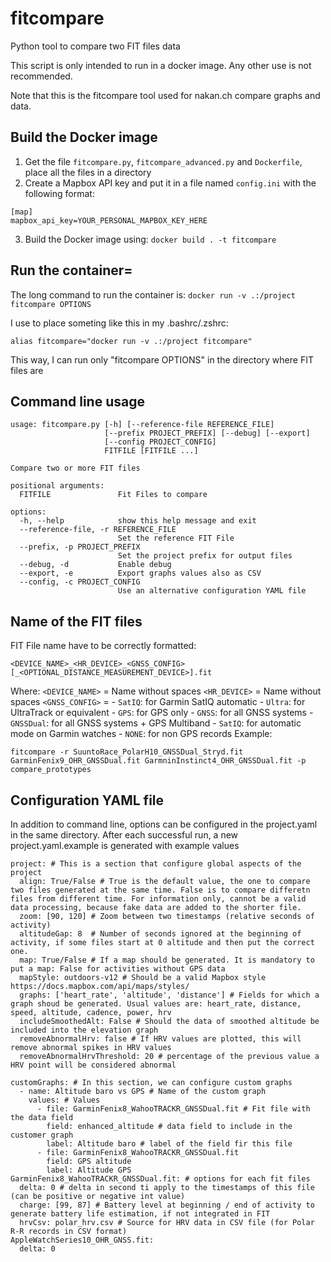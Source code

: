 # fitcompare
Python tool to compare two FIT files data

This script is only intended to run in a docker image. Any other use is not recommended.

Note that this is the fitcompare tool used for nakan.ch compare graphs and data.

## Build the Docker image
1. Get the file `fitcompare.py`, `fitcompare_advanced.py` and `Dockerfile`, place all the files in a directory
2. Create a Mapbox API key and put it in a file named `config.ini` with the following format: 

```
[map]
mapbox_api_key=YOUR_PERSONAL_MAPBOX_KEY_HERE
```

3. Build the Docker image using: `docker build . -t fitcompare`

## Run the container=
The long command to run the container is:
`docker run -v .:/project fitcompare OPTIONS`

I use to place someting like this in my .bashrc/.zshrc:

`alias fitcompare="docker run -v .:/project fitcompare"`

This way, I can run only "fitcompare OPTIONS" in the directory where FIT files are 

## Command line usage

```
usage: fitcompare.py [-h] [--reference-file REFERENCE_FILE]
                     [--prefix PROJECT_PREFIX] [--debug] [--export]
                     [--config PROJECT_CONFIG]
                     FITFILE [FITFILE ...]

Compare two or more FIT files

positional arguments:
  FITFILE               Fit Files to compare

options:
  -h, --help            show this help message and exit
  --reference-file, -r REFERENCE_FILE
                        Set the reference FIT File
  --prefix, -p PROJECT_PREFIX
                        Set the project prefix for output files
  --debug, -d           Enable debug
  --export, -e          Export graphs values also as CSV
  --config, -c PROJECT_CONFIG
                        Use an alternative configuration YAML file
```

## Name of the FIT files
  
FIT File name have to be correctly formatted:

`<DEVICE_NAME>_<HR_DEVICE>_<GNSS_CONFIG>[_<OPTIONAL_DISTANCE_MEASUREMENT_DEVICE>].fit`

Where:
`<DEVICE_NAME>` = Name without spaces
`<HR_DEVICE>` = Name without spaces
`<GNSS_CONFIG>` =  - `SatIQ`:    for Garmin SatIQ automatic
                 - `Ultra`:    for UltraTrack or equivalent
                 - `GPS`:      for GPS only
                 - `GNSS`:     for all GNSS systems
                 - `GNSSDual`: for all GNSS systems + GPS Multiband
                 - `SatIQ`:    for automatic mode on Garmin watches
                 - `NONE`:     for non GPS records
Example:

`fitcompare -r SuuntoRace_PolarH10_GNSSDual_Stryd.fit GarminFenix9_OHR_GNSSDual.fit GarmninInstinct4_OHR_GNSSDual.fit -p compare_prototypes`

## Configuration YAML file

In addition to command line, options can be configured in the project.yaml in the same directory.
After each successful run, a new project.yaml.example is generated with example values

```
project: # This is a section that configure global aspects of the project
  align: True/False # True is the default value, the one to compare two files generated at the same time. False is to compare differetn files from different time. For information only, cannot be a valid data processing, because fake data are added to the shorter file.
  zoom: [90, 120] # Zoom between two timestamps (relative seconds of activity)
  altitudeGap: 8  # Number of seconds ignored at the beginning of activity, if some files start at 0 altitude and then put the correct one.
  map: True/False # If a map should be generated. It is mandatory to put a map: False for activities without GPS data
  mapStyle: outdoors-v12 # Should be a valid Mapbox style https://docs.mapbox.com/api/maps/styles/
  graphs: ['heart_rate', 'altitude', 'distance'] # Fields for which a graph shoud be generated. Usual values are: heart_rate, distance, speed, altitude, cadence, power, hrv
  includeSmoothedAlt: False # Should the data of smoothed altitude be included into the elevation graph
  removeAbnormalHrv: false # If HRV values are plotted, this will remove abnormal spikes in HRV values
  removeAbnormalHrvThreshold: 20 # percentage of the previous value a HRV point will be considered abnormal
  
customGraphs: # In this section, we can configure custom graphs
  - name: Altitude baro vs GPS # Name of the custom graph
    values: # Values
      - file: GarminFenix8_WahooTRACKR_GNSSDual.fit # Fit file with the data field
        field: enhanced_altitude # data field to include in the customer graph
        label: Altitude baro # label of the field fir this file
      - file: GarminFenix8_WahooTRACKR_GNSSDual.fit 
        field: GPS altitude
        label: Altitude GPS
GarminFenix8_WahooTRACKR_GNSSDual.fit: # options for each fit files
  delta: 0 # delta in second ti apply to the timestamps of this file (can be positive or negative int value)
  charge: [99, 87] # Battery level at beginning / end of activity to generate battery life estimation, if not integrated in FIT
  hrvCsv: polar_hrv.csv # Source for HRV data in CSV file (for Polar R-R records in CSV format)
AppleWatchSeries10_OHR_GNSS.fit:
  delta: 0
```
